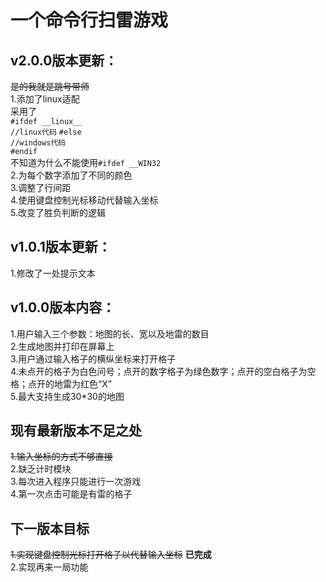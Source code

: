 # 一个命令行扫雷游戏  
## v2.0.0版本更新：  
~~是的我就是跳号带师~~  
1.添加了linux适配  
采用了  
  `#ifdef __linux__`  
  `//linux代码`
  `#else`  
  `//windows代码`  
  `#endif`  
不知道为什么不能使用`#ifdef __WIN32`  
2.为每个数字添加了不同的颜色  
3.调整了行间距  
4.使用键盘控制光标移动代替输入坐标  
5.改变了胜负判断的逻辑  
## v1.0.1版本更新：<br>
1.修改了一处提示文本<br>
## v1.0.0版本内容：<br>
1.用户输入三个参数：地图的长、宽以及地雷的数目<br>
2.生成地图并打印在屏幕上<br>
3.用户通过输入格子的横纵坐标来打开格子<br>
4.未点开的格子为白色问号；点开的数字格子为绿色数字；点开的空白格子为空格；点开的地雷为红色“X”<br>
5.最大支持生成30*30的地图<br>
## 现有最新版本不足之处<br>
~~1.输入坐标的方式不够直接~~<br>
2.缺乏计时模块<br>
3.每次进入程序只能进行一次游戏<br>
4.第一次点击可能是有雷的格子<br>
## 下一版本目标<br>
~~1.实现键盘控制光标打开格子以代替输入坐标~~    **已完成**<br>
2.实现再来一局功能<br>
